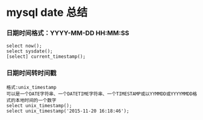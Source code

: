 # mysql date 总结

### 日期时间格式：YYYY-MM-DD HH:MM:SS
    select now();
    select sysdate();
    [select] current_timestamp();

### 日期时间转时间戳
    格式:unix_timestamp
    可以是一个DATE字符串、一个DATETIME字符串、一个TIMESTAMP或以YYMMDD或YYYYMMDD格式的本地时间的一个数字
    select unix_timestamp();
    select unix_timestamp('2015-11-20 16:18:46');

